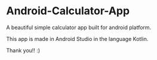 # Android-Calculator-App

A beautiful simple calculator app built for android platform.

This app is made in Android Studio in the language Kotlin.

Thank you!! :)
